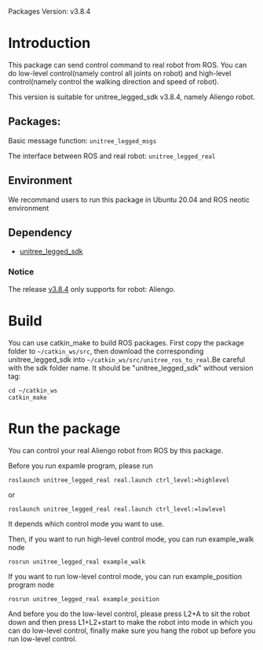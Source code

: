 Packages Version: v3.8.4

# Introduction
This package can send control command to real robot from ROS. You can do low-level control(namely control all joints on robot) and high-level control(namely control the walking direction and speed of robot).

This version is suitable for unitree_legged_sdk v3.8.4, namely Aliengo robot.

## Packages:

Basic message function: `unitree_legged_msgs`

The interface between ROS and real robot: `unitree_legged_real`

## Environment
We recommand users to run this package in Ubuntu 20.04 and ROS neotic environment

## Dependency
* [unitree_legged_sdk](https://github.com/unitreerobotics/unitree_legged_sdk/releases)
### Notice
The release [v3.8.4](https://github.com/unitreerobotics/unitree_legged_sdk/releases/tag/v3.8.4) only supports for robot: Aliengo.

# Build
You can use catkin_make to build ROS packages. First copy the package folder to `~/catkin_ws/src`, then download the corresponding unitree_legged_sdk into `~/catkin_ws/src/unitree_ros_to_real`.Be careful with the sdk folder name. It should be "unitree_legged_sdk" without version tag:
```
cd ~/catkin_ws
catkin_make
```

# Run the package
You can control your real Aliengo robot from ROS by this package.

Before you run expamle program, please run 

```
roslaunch unitree_legged_real real.launch ctrl_level:=highlevel
```
or
```
roslaunch unitree_legged_real real.launch ctrl_level:=lowlevel
```

It depends which control mode you want to use.

Then, if you want to run high-level control mode, you can run example_walk node 
```
rosrun unitree_legged_real example_walk
```

If you want to run low-level control mode, you can run example_position program node 
```
rosrun unitree_legged_real example_position
```

And before you do the low-level control, please press L2+A to sit the robot down and then press L1+L2+start to make the robot into
mode in which you can do low-level control, finally make sure you hang the robot up before you run low-level control.
